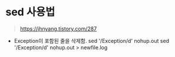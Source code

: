 # sed 사용법 

> https://jhnyang.tistory.com/287

- Exception이 포함된 줄을 삭제함. 
sed '/Exception/d' nohup.out
sed '/Exception/d' nohup.out > newfile.log





